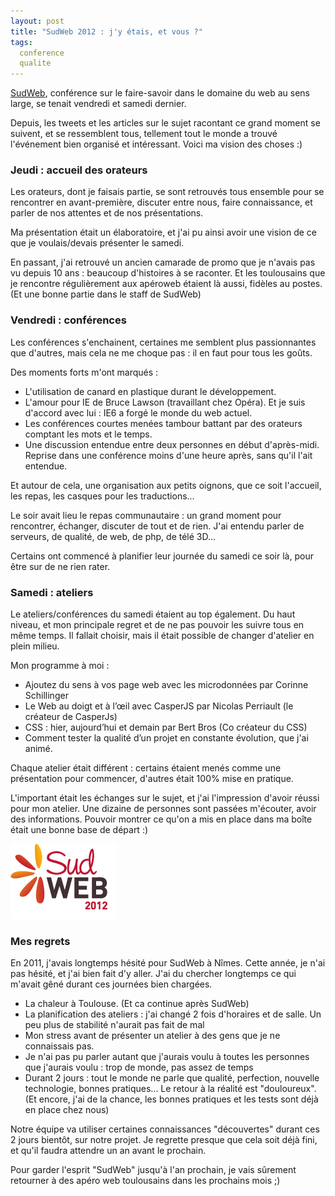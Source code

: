 ```yaml
---
layout: post
title: "SudWeb 2012 : j'y étais, et vous ?"
tags:
  conference
  qualite
---
```


[SudWeb](http://www.sudweb.fr/), conférence sur le faire-savoir dans le domaine du web au sens large, se tenait vendredi et samedi dernier.

Depuis, les tweets et les articles sur le sujet racontant ce grand moment se suivent, et se ressemblent tous, tellement tout le monde a trouvé l'événement bien organisé et intéressant. Voici ma vision des choses :)

### Jeudi : accueil des orateurs

Les orateurs, dont je faisais partie, se sont retrouvés tous ensemble pour se rencontrer en avant-première, discuter entre nous, faire connaissance, et parler de nos attentes et de nos présentations.

Ma présentation était un élaboratoire, et j'ai pu ainsi avoir une vision de ce que je voulais/devais présenter le samedi.

En passant, j'ai retrouvé un ancien camarade de promo que je n'avais pas vu depuis 10 ans : beaucoup d'histoires à se raconter. Et les toulousains que je rencontre régulièrement aux apéroweb étaient là aussi, fidèles au postes. (Et une bonne partie dans le staff de SudWeb)

### Vendredi : conférences

Les conférences s'enchainent, certaines me semblent plus passionnantes que d'autres, mais cela ne me choque pas : il en faut pour tous les goûts.

Des moments forts m'ont marqués :

* L'utilisation de canard en plastique durant le développement.
* L'amour pour IE de Bruce Lawson (travaillant chez Opéra). Et je suis d'accord avec lui : IE6 a forgé le monde du web actuel.
* Les conférences courtes menées tambour battant par des orateurs comptant les mots et le temps.
* Une discussion entendue entre deux personnes en début d'après-midi. Reprise dans une conférence moins d'une heure après, sans qu'il l'ait entendue.

Et autour de cela, une organisation aux petits oignons, que ce soit l'accueil, les repas, les casques pour les traductions...

Le soir avait lieu le repas communautaire : un grand moment pour rencontrer, échanger, discuter de tout et de rien. J'ai entendu parler de serveurs, de qualité, de web, de php, de télé 3D...

Certains ont commencé à planifier leur journée du samedi ce soir là, pour être sur de ne rien rater.

### Samedi : ateliers

Le ateliers/conférences du samedi étaient au top également. Du haut niveau, et mon principale regret et de ne pas pouvoir les suivre tous en même temps. Il fallait choisir, mais il était possible de changer d'atelier en plein milieu.

Mon programme à moi :

* Ajoutez du sens à vos page web avec les microdonnées par Corinne Schillinger
* Le Web au doigt et à l’œil avec CasperJS par Nicolas Perriault (le créateur de CasperJs)
* CSS : hier, aujourd’hui et demain par Bert Bros (Co créateur du CSS)
* Comment tester la qualité d’un projet en constante évolution, que j'ai animé.

Chaque atelier était différent : certains étaient menés comme une présentation pour commencer, d'autres était 100% mise en pratique.

L'important était les échanges sur le sujet, et j'ai l'impression d'avoir réussi pour mon atelier. Une dizaine de personnes sont passées m'écouter, avoir des informations. Pouvoir montrer ce qu'on a mis en place dans ma boîte était une bonne base de départ :)

![Sudweb 2012](/public/pictures/2012/sudweb.png "Sudweb")

### Mes regrets

En 2011, j'avais longtemps hésité pour SudWeb à Nîmes. Cette année, je n'ai pas hésité, et j'ai bien fait d'y aller. J'ai du chercher longtemps ce qui m'avait gêné durant ces journées bien chargées.

* La chaleur à Toulouse. (Et ca continue après SudWeb)
* La planification des ateliers : j'ai changé 2 fois d'horaires et de salle. Un peu plus de stabilité n'aurait pas fait de mal
* Mon stress avant de présenter un atelier à des gens que je ne connaissais pas.
* Je n'ai pas pu parler autant que j'aurais voulu à toutes les personnes que j'aurais voulu : trop de monde, pas assez de temps
* Durant 2 jours : tout le monde ne parle que qualité, perfection, nouvelle technologie, bonnes pratiques... Le retour à la réalité est "douloureux". (Et encore, j'ai de la chance, les bonnes pratiques et les tests sont déjà en place chez nous)

Notre équipe va utiliser certaines connaissances "découvertes" durant ces 2 jours bientôt, sur notre projet. Je regrette presque que cela soit déjà fini, et qu'il faudra attendre un an avant le prochain.

Pour garder l'esprit "SudWeb" jusqu'à l'an prochain, je vais sûrement retourner à des apéro web toulousains dans les prochains mois ;)

